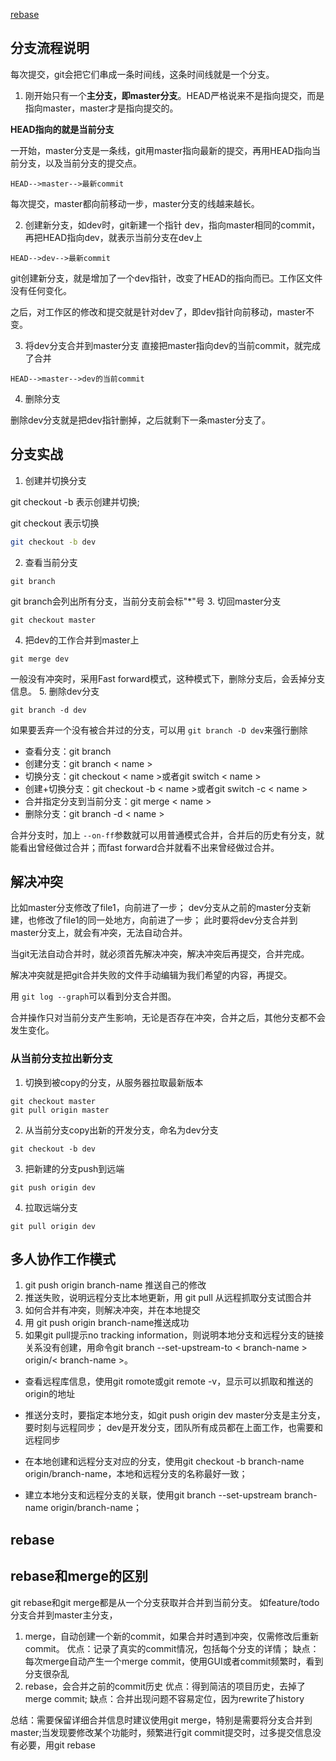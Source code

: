 [rebase](https://www.liaoxuefeng.com/wiki/896043488029600/1216289527823648)

## 分支流程说明
每次提交，git会把它们串成一条时间线，这条时间线就是一个分支。

1. 刚开始只有一个**主分支，即master分支**。HEAD严格说来不是指向提交，而是指向master，master才是指向提交的。

**HEAD指向的就是当前分支**

一开始，master分支是一条线，git用master指向最新的提交，再用HEAD指向当前分支，以及当前分支的提交点。 
```
HEAD-->master-->最新commit
```
每次提交，master都向前移动一步，master分支的线越来越长。

2. 创建新分支，如dev时，git新建一个指针 dev，指向master相同的commit，再把HEAD指向dev，就表示当前分支在dev上
```
HEAD-->dev-->最新commit
```
git创建新分支，就是增加了一个dev指针，改变了HEAD的指向而已。工作区文件没有任何变化。

之后，对工作区的修改和提交就是针对dev了，即dev指针向前移动，master不变。

3. 将dev分支合并到master分支
直接把master指向dev的当前commit，就完成了合并 
```
HEAD-->master-->dev的当前commit
```
4. 删除分支

删除dev分支就是把dev指针删掉，之后就剩下一条master分支了。

## 分支实战
1. 创建并切换分支 

git checkout -b 表示创建并切换;

git checkout 表示切换
```bash
git checkout -b dev
``` 
2. 查看当前分支
```
git branch
```
git branch会列出所有分支，当前分支前会标"*"号
3. 切回master分支
``` 
git checkout master
``` 
4. 把dev的工作合并到master上
```
git merge dev
```
一般没有冲突时，采用Fast forward模式，这种模式下，删除分支后，会丢掉分支信息。
5. 删除dev分支
```
git branch -d dev
```
如果要丢弃一个没有被合并过的分支，可以用 `git branch -D dev`来强行删除

- 查看分支：git branch
- 创建分支：git branch < name >
- 切换分支：git checkout < name >或者git switch < name >
- 创建+切换分支：git checkout -b < name >或者git switch -c < name >
- 合并指定分支到当前分支：git merge < name >
- 删除分支：git branch -d < name >

合并分支时，加上 `--on-ff`参数就可以用普通模式合并，合并后的历史有分支，就能看出曾经做过合并；而fast forward合并就看不出来曾经做过合并。

## 解决冲突
比如master分支修改了file1，向前进了一步；
dev分支从之前的master分支新建，也修改了file1的同一处地方，向前进了一步；
此时要将dev分支合并到master分支上，就会有冲突，无法自动合并。

当git无法自动合并时，就必须首先解决冲突，解决冲突后再提交，合并完成。

解决冲突就是把git合并失败的文件手动编辑为我们希望的内容，再提交。

用 `git log --graph`可以看到分支合并图。

合并操作只对当前分支产生影响，无论是否存在冲突，合并之后，其他分支都不会发生变化。
### 从当前分支拉出新分支
1. 切换到被copy的分支，从服务器拉取最新版本
```
git checkout master
git pull origin master
``` 
2. 从当前分支copy出新的开发分支，命名为dev分支
```
git checkout -b dev
```
3. 把新建的分支push到远端
```
git push origin dev
```
4. 拉取远端分支
```
git pull origin dev
```

## 多人协作工作模式
1. git push origin branch-name 推送自己的修改
2. 推送失败，说明远程分支比本地更新，用 git pull 从远程抓取分支试图合并
3. 如何合并有冲突，则解决冲突，并在本地提交
4. 用 git push origin branch-name推送成功
5. 如果git pull提示no tracking information，则说明本地分支和远程分支的链接关系没有创建，用命令git branch --set-upstream-to < branch-name > origin/< branch-name >。

- 查看远程库信息，使用git romote或git remote -v，显示可以抓取和推送的origin的地址
- 推送分支时，要指定本地分支，如git push origin dev
master分支是主分支，要时刻与远程同步；
dev是开发分支，团队所有成员都在上面工作，也需要和远程同步

- 在本地创建和远程分支对应的分支，使用git checkout -b branch-name origin/branch-name，本地和远程分支的名称最好一致；
- 建立本地分支和远程分支的关联，使用git branch --set-upstream branch-name origin/branch-name；

## rebase

## rebase和merge的区别
git rebase和git merge都是从一个分支获取并合并到当前分支。
如feature/todo分支合并到master主分支，
1. merge，自动创建一个新的commit，如果合并时遇到冲突，仅需修改后重新commit。
优点：记录了真实的commit情况，包括每个分支的详情；
缺点：每次merge自动产生一个merge commit，使用GUI或者commit频繁时，看到分支很杂乱
2. rebase，会合并之前的commit历史
优点：得到简洁的项目历史，去掉了merge commit;
缺点：合并出现问题不容易定位，因为rewrite了history

总结：需要保留详细合并信息时建议使用git merge，特别是需要将分支合并到master;当发现要修改某个功能时，频繁进行git commit提交时，过多提交信息没有必要，用git rebase
